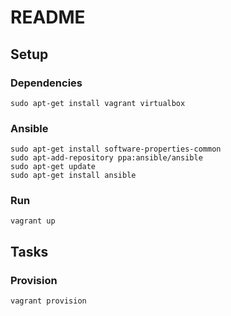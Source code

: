 # README

## Setup

### Dependencies
```
sudo apt-get install vagrant virtualbox
```

### Ansible
```
sudo apt-get install software-properties-common
sudo apt-add-repository ppa:ansible/ansible
sudo apt-get update
sudo apt-get install ansible
```

### Run
```
vagrant up
```

## Tasks

### Provision
```
vagrant provision
```
